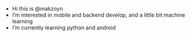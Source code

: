 - Hi this is @makzoyn
- I’m interested in mobile and backend develop, and a little bit machine learning
- I’m currently learning python and android
